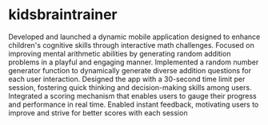 # kidsbraintrainer
Developed and launched a dynamic mobile application designed to enhance children's cognitive skills through interactive math challenges.
Focused on improving mental arithmetic abilities by generating random addition problems in a playful and engaging manner.
Implemented a random number generator function to dynamically generate diverse addition questions for each user interaction.
Designed the app with a 30-second time limit per session, fostering quick thinking and decision-making skills among users.
Integrated a scoring mechanism that enables users to gauge their progress and performance in real time.
Enabled instant feedback, motivating users to improve and strive for better scores with each session
